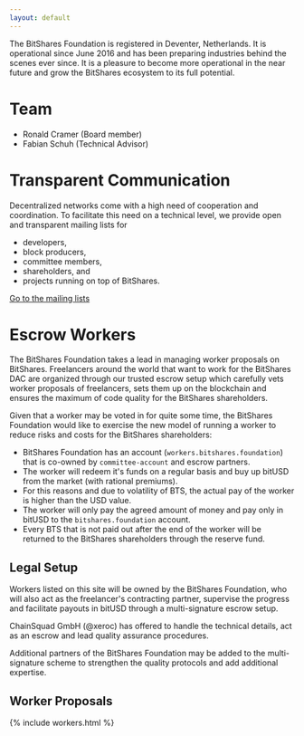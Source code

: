 ```yaml
---
layout: default
---
```


The BitShares Foundation is registered in Deventer, Netherlands. It is
operational since June 2016 and has been preparing industries behind the scenes
ever since. It is a pleasure to become more operational in the near future and
grow the BitShares ecosystem to its full potential.

# Team

* Ronald Cramer (Board member)
* Fabian Schuh (Technical Advisor)

# Transparent Communication

Decentralized networks come with a high need of cooperation and coordination.
To facilitate this need on a technical level, we provide open and transparent
mailing lists for 
* developers,
* block producers,
* committee members,
* shareholders, and
* projects running on top of BitShares.

[Go to the mailing lists](http://lists.bitshares.foundation)

# Escrow Workers

The BitShares Foundation takes a lead in managing worker proposals on
BitShares. Freelancers around the world that want to work for the BitShares DAC
are organized through our trusted escrow setup which carefully vets worker
proposals of freelancers, sets them up on the blockchain and ensures the
maximum of code quality for the BitShares shareholders.

Given that a worker may be voted in for quite some time, the BitShares
Foundation would like to exercise the new model of running a worker to reduce
risks and costs for the BitShares shareholders:

* BitShares Foundation has an account (`workers.bitshares.foundation`) that is co-owned by `committee-account` and escrow partners.
* The worker will redeem it's funds on a regular basis and buy up bitUSD from the market (with rational premiums).
* For this reasons and due to volatility of BTS, the actual pay of the worker is higher than the USD value.
* The worker will only pay the agreed amount of money and pay only in bitUSD to the `bitshares.foundation` account.
* Every BTS that is not paid out after the end of the worker will be returned to the BitShares shareholders through the reserve fund.

## Legal Setup

Workers listed on this site will be owned by the BitShares Foundation, who will
also act as the freelancer's contracting partner, supervise the progress and
facilitate payouts in bitUSD through a multi-signature escrow setup.

ChainSquad GmbH (@xeroc) has offered to handle the technical details, act as an
escrow and lead quality assurance procedures.

Additional partners of the BitShares Foundation may be added to the
multi-signature scheme to strengthen the quality protocols and add additional
expertise.

## Worker Proposals

{% include workers.html %}
